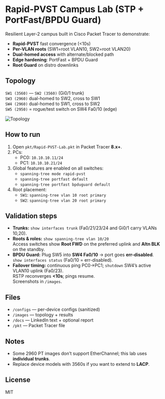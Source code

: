 # Rapid-PVST Campus Lab (STP + PortFast/BPDU Guard)

Resilient Layer-2 campus built in Cisco Packet Tracer to demonstrate:
- **Rapid-PVST** fast convergence (<10s)
- **Per-VLAN roots** (SW1=root VLAN10, SW2=root VLAN20)
- **Dual-homed access** with alternate/blocked path
- **Edge hardening**: PortFast + BPDU Guard
- **Root Guard** on distro downlinks

## Topology
`SW1 (3560)` — `SW2 (3560)` (Gi0/1 trunk)  
`SW3 (2960)` dual-homed to SW2, cross to SW1  
`SW4 (2960)` dual-homed to SW1, cross to SW2  
`SW5 (2950)` = rogue/test switch on SW4 Fa0/10 (edge)

![Topology](https://media.licdn.com/dms/image/v2/D4D2DAQGseJB0C-p5rw/profile-treasury-image-shrink_800_800/B4DZiwBQABHsAc-/0/1755299774901?e=1755907200&v=beta&t=8nBBbgsuyeU7JEI5yomydS6QJLMuz6a_IFNIxnXIEEM)

## How to run
1. Open `pkt/Rapid-PVST-Lab.pkt` in Packet Tracer **8.x+**.  
2. PCs:
   - PC0: `10.10.10.11/24`
   - PC1: `10.10.10.21/24`
3. Global features are enabled on all switches:
   - `spanning-tree mode rapid-pvst`
   - `spanning-tree portfast default`
   - `spanning-tree portfast bpduguard default`
4. Root placement:
   - `SW1`: `spanning-tree vlan 10 root primary`
   - `SW2`: `spanning-tree vlan 20 root primary`

## Validation steps
- **Trunks:** `show interfaces trunk` (Fa0/21/23/24 and Gi0/1 carry VLANs 10,20).
- **Roots & roles:** `show spanning-tree vlan 10/20`  
  Access switches show **Root FWD** on the preferred uplink and **Altn BLK** on the standby.
- **BPDU Guard:** Plug SW5 into **SW4 Fa0/10** → port goes **err-disabled**.  
  `show interfaces status` (Fa0/10 = err-disabled).
- **Failover timing:** continuous ping PC0→PC1; `shutdown` SW4’s active VLAN10 uplink (Fa0/23).  
  RSTP reconverges **<10s**; pings resume.  
  Screenshots in `/images`.

## Files
- `/configs` — per-device configs (sanitized)
- `/images` — topology + results
- `/docs` — LinkedIn text + optional report
- `/pkt` — Packet Tracer file

## Notes
- Some 2960 PT images don’t support EtherChannel; this lab uses **individual trunks**.  
- Replace device models with 3560s if you want to extend to **LACP**.

## License
MIT
